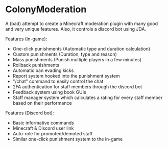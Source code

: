 # ColonyModeration
A (bad) attempt to create a Minecraft moderation plugin with many good and very unique features. Also, it controls a discord bot using JDA.

Features (In-game):
  - One-click punishments (Automatic type and duration calculation)
  - Custom punishments (Duration, type and reason)
  - Mass punishments (Punish multiple players in a few minutes)
  - Rollback punishments
  - Automatic ban evading kicks
  - Report system hooked into the punishment system
  - "/chat" command to easily control the chat
  - 2FA authentication for staff members through the discord bot
  - Feedback system using book GUIs
  - Staff manager system which calculates a rating for every staff member based on their performance

Features (Discord bot):
  - Basic informative commands
  - Minecraft & Discord user link
  - Auto-role for promoted/demoted staff
  - Similar one-click punishment system to the in-game
